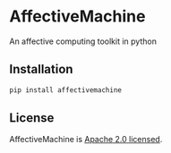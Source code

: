 # AffectiveMachine

An affective computing toolkit in python

## Installation

```sh
pip install affectivemachine
```

## License

AffectiveMachine is [Apache 2.0 licensed](./LICENSE).
